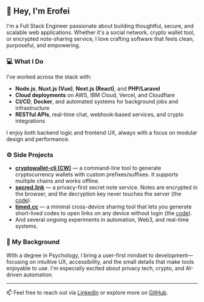 ## 👋 Hey, I'm Erofei

I'm a Full Stack Engineer passionate about building thoughtful, secure, and scalable web applications. Whether it's a social network, crypto wallet tool, or encrypted note-sharing service, I love crafting software that feels clean, purposeful, and empowering.

### 💻 What I Do

I’ve worked across the stack with:
- **Node.js**, **Nuxt.js (Vue)**, **Next.js (React)**, and **PHP/Laravel**
- **Cloud deployments** on AWS, IBM Cloud, Vercel, and Cloudflare
- **CI/CD**, **Docker**, and automated systems for background jobs and infrastructure
- **RESTful APIs**, real-time chat, webhook-based services, and crypto integrations

I enjoy both backend logic and frontend UX, always with a focus on modular design and performance.

### ⚙️ Side Projects

- [**cryptowallet-cli (CW)**](https://github.com/yerofey/cryptowallet-cli) — a command-line tool to generate cryptocurrency wallets with custom prefixes/suffixes. It supports multiple chains and works offline.
- [**secred.link**](https://secred.link) — a privacy-first secret note service. Notes are encrypted in the browser, and the decryption key never touches the server (the [code](https://github.com/yerofey/secred.link)).
- [**timed.cc**](https://timed.cc) — a minimal cross-device sharing tool that lets you generate short-lived codes to open links on any device without login (the [code](https://github.com/yerofey/timed.cc)).
- And several ongoing experiments in automation, Web3, and real-time systems.

### 🧠 My Background

With a degree in Psychology, I bring a user-first mindset to development—focusing on intuitive UX, accessibility, and the small details that make tools enjoyable to use. I'm especially excited about privacy tech, crypto, and AI-driven automation.

---

📫 Feel free to reach out via [LinkedIn](https://www.linkedin.com/in/yerofey) or explore more on [GitHub](https://github.com/yerofey).
